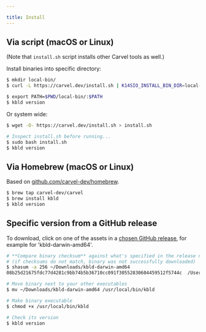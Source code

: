 ```yaml
---

title: Install
---
```


## Via script (macOS or Linux)

(Note that `install.sh` script installs other Carvel tools as well.)

Install binaries into specific directory:

```bash
$ mkdir local-bin/
$ curl -L https://carvel.dev/install.sh | K14SIO_INSTALL_BIN_DIR=local-bin bash

$ export PATH=$PWD/local-bin/:$PATH
$ kbld version
```

Or system wide:

```bash
$ wget -O- https://carvel.dev/install.sh > install.sh

# Inspect install.sh before running...
$ sudo bash install.sh
$ kbld version
```

## Via Homebrew (macOS or Linux)

Based on [github.com/carvel-dev/homebrew](https://github.com/carvel-dev/homebrew).

```bash
$ brew tap carvel-dev/carvel
$ brew install kbld
$ kbld version
```

## Specific version from a GitHub release

To download, click on one of the assets in a [chosen GitHub release](https://github.com/carvel-dev/kbld/releases), for example for 'kbld-darwin-amd64'.

```bash
# **Compare binary checksum** against what's specified in the release notes
# (if checksums do not match, binary was not successfully downloaded)
$ shasum -a 256 ~/Downloads/kbld-darwin-amd64
08b25d21675fdc77d4281c9bb74b5b36710cc091f30552830604459512f5744c  /Users/pivotal/Downloads/kbld-darwin-amd64

# Move binary next to your other executables
$ mv ~/Downloads/kbld-darwin-amd64 /usr/local/bin/kbld

# Make binary executable
$ chmod +x /usr/local/bin/kbld

# Check its version
$ kbld version
```
